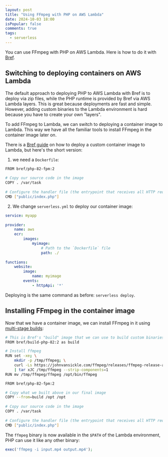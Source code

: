 ```yaml
---
layout: post
title: "Using FFmpeg with PHP on AWS Lambda"
date: 2024-10-03 18:00
isPopular: false
comments: true
tags:
  - serverless
---
```


You can use FFmpeg with PHP on AWS Lambda. Here is how to do it with [Bref](https://bref.sh/).

<!--more-->

## Switching to deploying containers on AWS Lambda

The default approach to deploying PHP to AWS Lambda with Bref is to deploy via zip files, while the PHP runtime is provided by Bref via AWS Lambda layers. This is great because deployments are fast and simple. However, adding custom binaries to the Lambda environment is hard because you have to create your own "layers".

To add FFmpeg to Lambda, we can switch to deploying a container image to Lambda. This way we have all the familiar tools to install FFmpeg in the container image later on.

There is a [Bref guide](https://bref.sh/docs/deploy/docker) on how to deploy a custom container image to Lambda, but here's the short version:

1. we need a `Dockerfile`:

```bash
FROM bref/php-82-fpm:2
 
# Copy our source code in the image
COPY . /var/task
 
# Configure the handler file (the entrypoint that receives all HTTP requests)
CMD ["public/index.php"]
```

2. We change `serverless.yml` to deploy our container image:

```yaml
service: myapp
 
provider:
    name: aws
    ecr:
        images:
            myimage:
                # Path to the `Dockerfile` file
                path: ./
 
functions:
    website:
        image:
            name: myimage
        events:
            - httpApi: '*'
```

Deploying is the same command as before: `serverless deploy`.

## Installing FFmpeg in the container image

Now that we have a container image, we can install FFmpeg in it using [multi-stage builds](https://docs.docker.com/build/building/multi-stage/):

```bash
# This is Bref's "build" image that we can use to build custom binaries and extensions
FROM bref/build-php-82:2 as build

# Install ffmpeg
RUN set -xe; \
    mkdir -p /tmp/ffmpeg; \
    curl -Ls https://johnvansickle.com/ffmpeg/releases/ffmpeg-release-amd64-static.tar.xz \
    | tar xJC /tmp/ffmpeg --strip-components=1
RUN mv /tmp/ffmpeg/ffmpeg /opt/bin/ffmpeg

FROM bref/php-82-fpm:2

# Copy what we built above in our final image
COPY --from=build /opt /opt
 
# Copy our source code in the image
COPY . /var/task
 
# Configure the handler file (the entrypoint that receives all HTTP requests)
CMD ["public/index.php"]
```

The `ffmpeg` binary is now available in the `$PATH` of the Lambda environment, PHP can use it like any other binary:

```php
exec('ffmpeg -i input.mp4 output.mp4');
```
